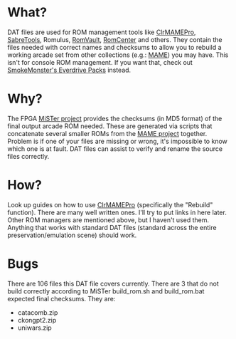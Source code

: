 # What?
DAT files are used for ROM management tools like [ClrMAMEPro](https://mamedev.emulab.it/clrmamepro/), [SabreTools](https://github.com/SabreTools/SabreTools), Romulus, [RomVault](http://www.romvault.com), [RomCenter](https://www.romcenter.com) and others.  They contain the files needed with correct names and checksums to allow you to rebuild a working arcade set from other collections (e.g.: [MAME](https://www.mamedev.org/)) you may have.  This isn't for console ROM management.  If you want that, check out [SmokeMonster's Everdrive Packs](https://github.com/SmokeMonsterPacks/EverDrive-Packs-Lists-Database) instead.

# Why?
The FPGA [MiSTer project](https://github.com/MiSTer-devel/Main_MiSTer/wiki) provides the checksums (in MD5 format) of the final output arcade ROM needed.  These are generated via scripts that concatenate several smaller ROMs from the [MAME project](https://www.mamedev.org) together.  Problem is if one of your files are missing or wrong, it's impossible to know which one is at fault.  DAT files can assist to verify and rename the source files correctly.

# How?
Look up guides on how to use [ClrMAMEPro](https://mamedev.emulab.it/clrmamepro/) (specifically the "Rebuild" function).  There are many well written ones.  I'll try to put links in here later.  Other ROM managers are mentioned above, but I haven't used them.  Anything that works with standard DAT files (standard across the entire preservation/emulation scene) should work. 

# Bugs
There are 106 files this DAT file covers currently.  There are 3 that do not build correctly according to MiSTer build_rom.sh and build_rom.bat expected final checksums.  They are:
* catacomb.zip
* ckongpt2.zip
* uniwars.zip
